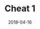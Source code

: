 ---
title: "Cheat 1"
date: 2023-01-18T19:17:56+05:30
description: Monitor Api Response Time in SprintBoot Using Grafana
date: 2018-04-16
authorbox: true
sidebar: true
pager: true
weight: 2
draft: true
thumbnail: "img/placeholder.png"
categories:
  - "Cheat Sheets"
tags:
  - "SPRINGBOOT"
  - "JAVA"
  - "CODE"
  - "DEV-OPS"
---
